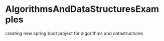 # AlgorithmsAndDataStructuresExamples
creating new spring boot project for algorithms and datastructures
